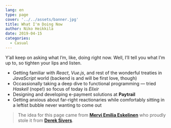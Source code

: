 ```yaml
---
lang: en
type: page
cover: '../../assets/banner.jpg'
title: What I'm Doing Now
author: Niko Heikkilä
date: 2019-04-15
categories:
  - Casual
---
```


Y’all keep on asking what I’m, like, doing right now.
Well, I’ll tell you what I’m up to, so tighten your lips and listen.

- Getting familiar with _React_, _Vue.js_, and rest of the wonderful treaties in _JavaScript_ world (backend is and will be first love, though)
- Occassionally taking a deep dive to functional programming — tried _Haskell_ (nope!) so focus of today is _Elixir_
- Designing and developing e-payment solutions at **Paytrail**
- Getting anxious about far-right reactionaries while comfortably sitting in a leftist bubble never wanting to come out

> The idea for this page came from [**Mervi Emilia Eskelinen**](https://merviemilia.com/blog/now-page) who proudly stole it from [**Derek Sivers**](https://sivers.org/nowff).
